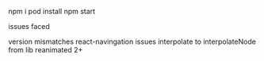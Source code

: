 npm i
pod install
npm start



issues faced

version mismatches
react-navingation issues
interpolate to interpolateNode from lib reanimated 2+